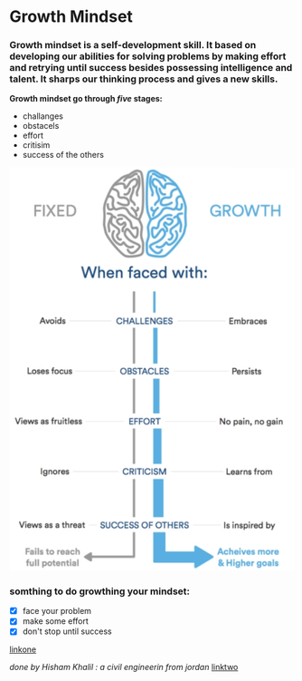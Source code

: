 # Growth Mindset
### Growth mindset is a self-development skill. It based on developing our abilities for solving problems by making effort and retrying until success besides possessing intelligence and talent. It sharps our thinking process and gives a new skills.
**Growth mindset go through _five_ stages:**
 - challanges
 - obstacels
 - effort
 - critisim
 - success of the others
 
![growth](growth.jpg)

### somthing to do growthing your mindset:
- [x] face your problem
- [x] make some effort
- [x] don't stop until success

[linkone](https://www.atlassian.com/blog/inside-atlassian/growth-mindset)

_done by Hisham Khalil :_ 
_a civil engineerin from jordan_
[linktwo](https://github.com/HishamKhalil1990)
